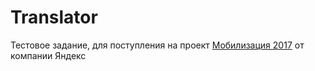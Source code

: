 # Translator
Тестовое задание, для поступления на проект [Мобилизация 2017](https://yandex.ru/mobilization/)  от компании Яндекс
